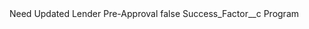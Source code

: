 <?xml version="1.0" encoding="UTF-8"?>
<CustomMetadata xmlns="http://soap.sforce.com/2006/04/metadata" xmlns:xsi="http://www.w3.org/2001/XMLSchema-instance" xmlns:xsd="http://www.w3.org/2001/XMLSchema">
    <label>Need Updated Lender Pre-Approval</label>
    <protected>false</protected>
    <values>
        <field>Success_Factor__c</field>
        <value xsi:type="xsd:string">Program</value>
    </values>
</CustomMetadata>
